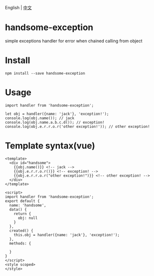English | [中文](https://github.com/HandsomeWalker/handsome-exception/blob/master/README_zh.md)
# handsome-exception
simple exceptions handler for error when chained calling from object
# Install
```
npm install --save handsome-exception
```
# Usage
```
import handler from 'handsome-exception';

let obj = handler({name: 'jack'}, 'exception!');
console.log(obj.name()); // jack
console.log(obj.name.a.b.c.d()); // exception!
console.log(obj.e.r.r.o.r('other exception!')); // other exception!
```
# Template syntax(vue)
```
<template>
  <div id="handsome">
    {{obj.name()}} <!-- jack -->
    {{obj.e.r.r.o.r()}} <!-- exception! -->
    {{obj.e.r.r.o.r("other exception!")}} <!-- other exception! -->
  </div>
</template>

<script>
import handler from 'handsome-exception';
export default {
  name: 'handsome',
  data() {
    return {
      obj: null
    }
  },
  created() {
    this.obj = handler({name: 'jack'}, 'exception!');
  },
  methods: {

  }
}
</script>
<style scoped>
</style>
```
